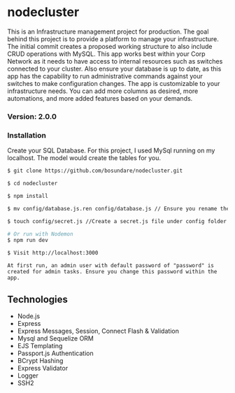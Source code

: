 # nodecluster

This is an Infrastructure management project for production. The goal behind this project is to provide a platform to 
manage your infrastructure. The initial commit creates a proposed working structure to also include CRUD operations 
with MySQL. This app works best within your Corp Network as it needs to have access to internal resources such as 
switches connected to your cluster. Also ensure your database is up to date, as this app has the capability 
to run administrative commands against your switches to make configuration changes. The app is customizable to your 
infrastructure needs. You can add more columns as desired, more automations, and more added features based on 
your demands. 
### Version: 2.0.0

### Installation
Create your SQL Database. For this project, I used MySql running on my localhost. The model would create the tables for you.

```sh
$ git clone https://github.com/bosundare/nodecluster.git
```
```sh
$ cd nodecluster
```
```sh
$ npm install
```
```sh
$ mv config/database.js.ren config/database.js // Ensure you rename the file to a js file and edit your database connection parameters
```
```sh
$ touch config/secret.js //Create a secret.js file under config folder and export your variables for switchadmin and switchpass
```
```sh
# Or run with Nodemon
$ npm run dev
```
```sh
$ Visit http://localhost:3000
```
```
At first run, an admin user with default password of "password" is created for admin tasks. Ensure you change this password within the app.
```
## Technologies
* Node.js
* Express
* Express Messages, Session, Connect Flash & Validation
* Mysql and Sequelize ORM
* EJS Templating
* Passport.js Authentication
* BCrypt Hashing
* Express Validator
* Logger
* SSH2




